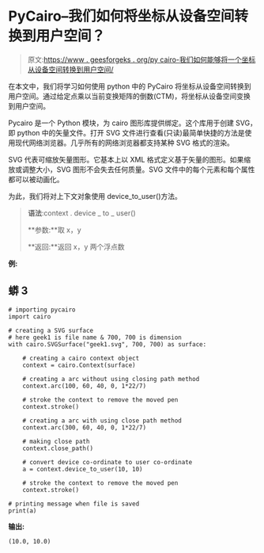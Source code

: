 # PyCairo–我们如何将坐标从设备空间转换到用户空间？

> 原文:[https://www . geesforgeks . org/py cairo-我们如何能够将一个坐标从设备空间转换到用户空间/](https://www.geeksforgeeks.org/pycairo-how-we-can-transform-a-coordinate-from-device-space-to-user-space/)

在本文中，我们将学习如何使用 python 中的 PyCairo 将坐标从设备空间转换到用户空间。通过给定点乘以当前变换矩阵的倒数(CTM)，将坐标从设备空间变换到用户空间。

Pycairo 是一个 Python 模块，为 cairo 图形库提供绑定。这个库用于创建 SVG，即 python 中的矢量文件。打开 SVG 文件进行查看(只读)最简单快捷的方法是使用现代网络浏览器。几乎所有的网络浏览器都支持某种 SVG 格式的渲染。

SVG 代表可缩放矢量图形。它基本上以 XML 格式定义基于矢量的图形。如果缩放或调整大小，SVG 图形不会失去任何质量。SVG 文件中的每个元素和每个属性都可以被动画化。

为此，我们将对上下文对象使用 device_to_user()方法。

> **语法**:context . device _ to _ user()
> 
> **参数:**取 x，y
> 
> **返回:**返回 x，y 两个浮点数

**例:**

## 蟒 3

```
# importing pycairo
import cairo

# creating a SVG surface
# here geek1 is file name & 700, 700 is dimension
with cairo.SVGSurface("geek1.svg", 700, 700) as surface:

    # creating a cairo context object
    context = cairo.Context(surface)

    # creating a arc without using closing path method
    context.arc(100, 60, 40, 0, 1*22/7)

    # stroke the context to remove the moved pen
    context.stroke()

    # creating a arc with using close path method
    context.arc(300, 60, 40, 0, 1*22/7)

    # making close path
    context.close_path()

    # convert device co-ordinate to user co-ordinate
    a = context.device_to_user(10, 10)

    # stroke the context to remove the moved pen
    context.stroke()

# printing message when file is saved
print(a)
```

**输出:**

```
(10.0, 10.0)
```